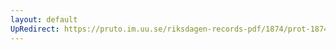 ```yaml
---
layout: default
UpRedirect: https://pruto.im.uu.se/riksdagen-records-pdf/1874/prot-1874--ak--420/prot-1874--ak--420_007.pdf
---
```

